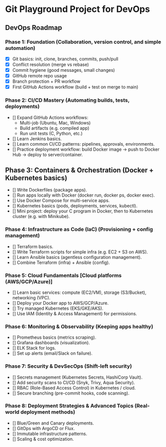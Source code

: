 # Git Playground Project for DevOps

## DevOps Roadmap
### Phase 1: Foundation (Collaboration, version control, and simple automation)
- [x] Git basics: init, clone, branches, commits, push/pull
- [x] Conflict resolution (merge vs rebase)
- [x] Commit hygiene (good messages, small changes)
- [x] GitHub remote repo usage
- [x] Branch protection + PR workflow
- [x] First GitHub Actions workflow (build + test on merge to main)

### Phase 2: CI/CD Mastery (Automating builds, tests, deployments)
- [] Expand GitHub Actions workflows:
    - Multi-job (Ubuntu, Mac, Windows)
    - Build artifacts (e.g. compiled app)
    - Run unit tests (C, Python, etc.)
- [] Learn Jenkins basics.
- [] Learn common CI/CD patterns: pipelines, approvals, environments.
- [] Practice deployment workflow: build Docker image → push to Docker Hub → deploy to server/container.

## Phase 3: Containers & Orchestration (Docker + Kubernetes basics)
- [] Write Dockerfiles (package apps).
- [] Run apps locally with Docker (docker run, docker ps, docker exec).
- [] Use Docker Compose for multi-service apps.
- [] Kubernetes basics (pods, deployments, services, kubectl).
- [] Mini project: deploy your C program in Docker, then to Kubernetes cluster (e.g. with Minikube).

### Phase 4: Infrastructure as Code (IaC) (Provisioning + config management)
- [] Terraform basics.
- [] Write Terraform scripts for simple infra (e.g. EC2 + S3 on AWS).
- [] Learn Ansible basics (agentless configuration management).
- [] Combine Terraform (infra) + Ansible (config).

### Phase 5: Cloud Fundamentals [Cloud platforms (AWS/GCP/Azure)]
- [] Learn basic services: compute (EC2/VM), storage (S3/Bucket), networking (VPC).
- [] Deploy your Docker app to AWS/GCP/Azure.
- [] Try managed Kubernetes (EKS/GKE/AKS).
- [] Use IAM (Identity & Access Management) for permissions.

### Phase 6: Monitoring & Observability (Keeping apps healthy)
- [] Prometheus basics (metrics scraping).
- [] Grafana dashboards (visualization).
- [] ELK Stack for logs.
- [] Set up alerts (email/Slack on failure).

### Phase 7: Security & DevSecOps (Shift-left security)
- [] Secrets management (Kubernetes Secrets, HashiCorp Vault).
- [] Add security scans to CI/CD (Snyk, Trivy, Aqua Security).
- [] RBAC (Role-Based Access Control) in Kubernetes / cloud.
- [] Secure branching (pre-commit hooks, code scanning).

### Phase 8: Deployment Strategies & Advanced Topics (Real-world deployment methods)
- [] Blue/Green and Canary deployments.
- [] GitOps with ArgoCD or Flux.
- [] Immutable infrastructure patterns.
- [] Scaling & cost optimization.